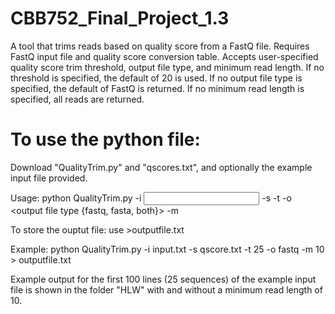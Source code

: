 # CBB752_Final_Project_1.3
A tool that trims reads based on quality score from a FastQ file.  Requires FastQ input file and quality score conversion table. Accepts user-specified quality score trim threshold, output file type, and minimum read length. If no threshold is specified, the default of 20 is used. If no output file type is specified, the default of FastQ is returned. If no minimum read length is specified, all reads are returned.


# To use the python file: 
  Download "QualityTrim.py" and "qscores.txt", and optionally the example input file provided.
  
  Usage: python QualityTrim.py -i <input fastq file> -s <qscore file> -t <threshold cutoff score> -o <output file type {fastq, fasta, both}> -m <minimum read length>
  
  To store the ouptut file: use >outputfile.txt 
  
  Example: python QualityTrim.py -i input.txt -s qscore.txt -t 25 -o fastq -m 10 > outputfile.txt
  
  Example output for the first 100 lines (25 sequences) of the example input file is shown in the folder "HLW" with and without a minimum read length of 10.
  
  

